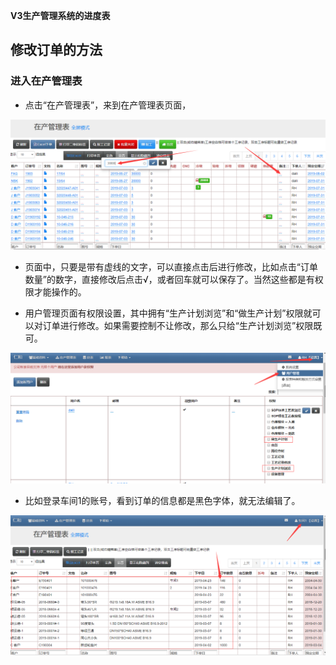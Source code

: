 **V3生产管理系统的进度表**

## 修改订单的方法
### 进入在产管理表
- 点击“在产管理表”，来到在产管理表页面，

![markdown](images/13.png)

- 页面中，只要是带有虚线的文字，可以直接点击后进行修改，比如点击“订单数量”的数字，直接修改后点击√，或者回车就可以保存了。当然这些都是有权限才能操作的。

- 用户管理页面有权限设置，其中拥有“生产计划浏览”和“做生产计划”权限就可以对订单进行修改。如果需要控制不让修改，那么只给“生产计划浏览”权限既可。

![markdown](images/17.png)

- 比如登录车间1的账号，看到订单的信息都是黑色字体，就无法编辑了。

![markdown](images/18.png)



